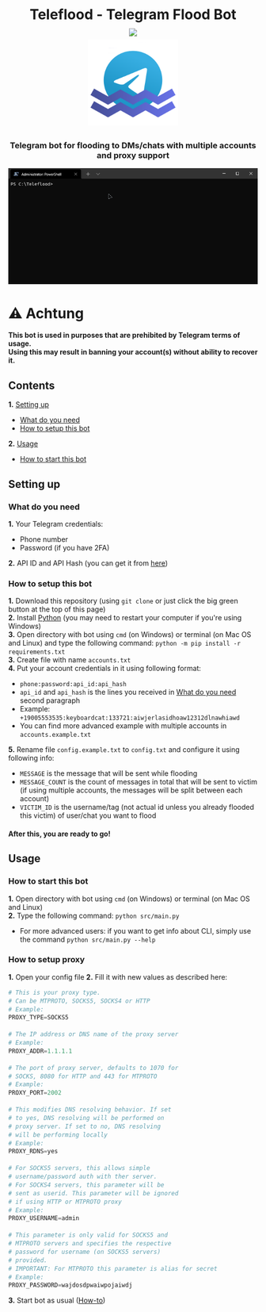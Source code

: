 <h1 align="center">Teleflood - Telegram Flood Bot<br />
  <a href="https://www.codacy.com/gh/D3rise/teleflood/dashboard?utm_source=github.com&amp;utm_medium=referral&amp;utm_content=D3rise/teleflood&amp;utm_campaign=Badge_Grade"><img src="https://app.codacy.com/project/badge/Grade/06ca1988cf6141a9b586629bde7e1c99"/></a><br />
  <img src="assets/teleflood_logo.png" width="36%"></img><br />
  <h3 align="center">Telegram bot for flooding to DMs/chats with multiple accounts and proxy support</h3>
</h1>

![Usage](assets/usage.gif)

# ⚠ Achtung

**This bot is used in purposes that are prehibited by Telegram terms of usage.  
Using this may result in banning your account(s) without ability to recover it.**

## Contents

**1.** [Setting up](#setting-up)

- [What do you need](#what-do-you-need)
- [How to setup this bot](#how-to-setup-this-bot)

**2.** [Usage](#usage)

- [How to start this bot](#how-to-start-this-bot)

## Setting up

### What do you need

**1.** Your Telegram credentials:

- Phone number
- Password (if you have 2FA)

**2.** API ID and API Hash (you can get it from [here](https://core.telegram.org/api/obtaining_api_id#obtaining-api-id))

### How to setup this bot

**1.** Download this repository (using `git clone` or just click the big green button at the top of this page)  
**2.** Install [Python](https://www.python.org/downloads/) (you may need to restart your computer if you're using Windows)  
**3.** Open directory with bot using `cmd` (on Windows) or terminal (on Mac OS and Linux) and type the following command: `python -m pip install -r requirements.txt`  
**3.** Create file with name `accounts.txt`  
**4.** Put your account credentials in it using following format:

- `phone:password:api_id:api_hash`
- `api_id` and `api_hash` is the lines you received in [What do you need](#what-do-you-need) second paragraph
- Example: `+19005553535:keyboardcat:133721:aiwjerlasidhoaw12312dlnawhiawd`
- You can find more advanced example with multiple accounts in `accounts.example.txt`

**5.** Rename file `config.example.txt` to `config.txt` and configure it using following info:

- `MESSAGE` is the message that will be sent while flooding
- `MESSAGE_COUNT` is the count of messages in total that will be sent to victim (if using multiple accounts, the messages will be split between each account)
- `VICTIM_ID` is the username/tag (not actual id unless you already flooded this victim) of user/chat you want to flood

#### After this, you are ready to go!

## Usage

### How to start this bot

**1.** Open directory with bot using `cmd` (on Windows) or terminal (on Mac OS and Linux)  
**2.** Type the following command: `python src/main.py`

- For more advanced users: if you want to get info about CLI, simply use the command `python src/main.py --help`

### How to setup proxy

**1.** Open your config file
**2.** Fill it with new values as described here:

```python
# This is your proxy type.
# Can be MTPROTO, SOCKS5, SOCKS4 or HTTP
# Example:
PROXY_TYPE=SOCKS5

# The IP address or DNS name of the proxy server
# Example:
PROXY_ADDR=1.1.1.1

# The port of proxy server, defaults to 1070 for
# SOCKS, 8080 for HTTP and 443 for MTPROTO
# Example:
PROXY_PORT=2002

# This modifies DNS resolving behavior. If set
# to yes, DNS resolving will be performed on
# proxy server. If set to no, DNS resolving
# will be performing locally
# Example:
PROXY_RDNS=yes

# For SOCKS5 servers, this allows simple
# username/password auth with ther server.
# For SOCKS4 servers, this parameter will be
# sent as userid. This parameter will be ignored
# if using HTTP or MTPROTO proxy
# Example:
PROXY_USERNAME=admin

# This parameter is only valid for SOCKS5 and
# MTPROTO servers and specifies the respective
# password for username (on SOCKS5 servers)
# provided.
# IMPORTANT: For MTPROTO this parameter is alias for secret
# Example:
PROXY_PASSWORD=wajdosdpwaiwpojaiwdj
```

**3.** Start bot as usual ([How-to](#how-to-start-this-bot))
